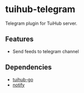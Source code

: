 # tuihub-telegram

Telegram plugin for TuiHub server. 

## Features

- Send feeds to telegram channel

## Dependencies

- [tuihub-go](https://github.com/tuihub/tuihub-go)
- [notify](https://github.com/nikoksr/notify)